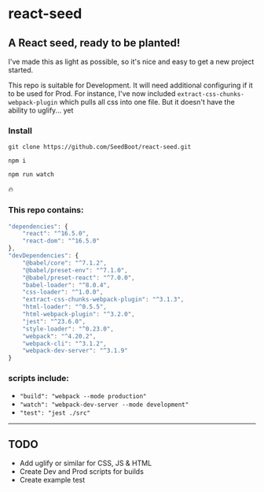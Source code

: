 # react-seed

## A React seed, ready to be planted!
I've made this as light as possible, so it's nice and easy to get a new project started.

This repo is suitable for Development. It will need additional configuring if it to be used for Prod. For instance, I've now included `extract-css-chunks-webpack-plugin` which pulls all css into one file. But it doesn't have the ability to uglify... yet

### Install
`git clone https://github.com/SeedBoot/react-seed.git`

`npm i`

`npm run watch`

:fire:

### This repo contains:
```javascript
"dependencies": {
    "react": "^16.5.0",
    "react-dom": "^16.5.0"
},
"devDependencies": {
    "@babel/core": "^7.1.2",
    "@babel/preset-env": "^7.1.0",
    "@babel/preset-react": "^7.0.0",
    "babel-loader": "^8.0.4",
    "css-loader": "^1.0.0",
    "extract-css-chunks-webpack-plugin": "^3.1.3",
    "html-loader": "^0.5.5",
    "html-webpack-plugin": "^3.2.0",
    "jest": "^23.6.0",
    "style-loader": "^0.23.0",
    "webpack": "^4.20.2",
    "webpack-cli": "^3.1.2",
    "webpack-dev-server": "^3.1.9"
}
```

### scripts include:
 - `"build": "webpack --mode production"`
 - `"watch": "webpack-dev-server --mode development"`
 - `"test": "jest ./src"`

***

## TODO
 - Add uglify or similar for CSS, JS & HTML
 - Create Dev and Prod scripts for builds
 - Create example test
